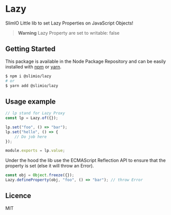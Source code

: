 # Lazy
SlimIO Little lib to set Lazy Properties on JavaScript Objects!

> **Warning** Lazy Property are set to writable: false

## Getting Started

This package is available in the Node Package Repository and can be easily installed with [npm](https://docs.npmjs.com/getting-started/what-is-npm) or [yarn](https://yarnpkg.com).

```bash
$ npm i @slimio/lazy
# or
$ yarn add @slimio/lazy
```

## Usage example

```js
// lp stand for Lazy Proxy
const lp = Lazy.of({});

lp.set("foo", () => "bar");
lp.set("hello", () => {
    // Do job here
});

module.exports = lp.value;
```

Under the hood the lib use the ECMAScript Reflection API to ensure that the property is set (else it will throw an Error).

```js
const obj = Object.freeze({});
Lazy.defineProperty(obj, "foo", () => "bar"); // throw Error
```

## Licence
MIT
